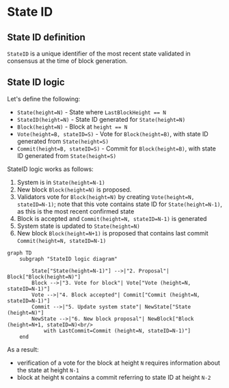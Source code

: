 # State ID

## State ID definition

`StateID` is a unique identifier of the most recent state validated in consensus at the time of block generation.

## State ID logic

Let's define the following:

* `State(height=N)`  - State where `LastBlockHeight == N`
* `StateID(height=N)` - State ID generated for `State(height=N)`
* `Block(height=N)` - Block at `height == N`
* `Vote(height=B, stateID=S)` - Vote for `Block(height=B)`, with state ID generated from `State(height=S)`
* `Commit(height=B, stateID=S)` - Commit for `Block(height=B)`, with state ID generated from `State(height=S)`
 
StateID logic works as follows:

1. System is in `State(height=N-1)`
2. New block `Block(height=N)` is proposed.
3. Validators vote for `Block(height=N)` by creating `Vote(height=N, stateID=N-1)`; note that this vote contains state ID for `State(height=N-1)`, as this is the most recent confirmed state
4. Block is accepted and `Commit(height=N, stateID=N-1)` is generated
5. System state is updated to `State(height=N)`
6. New block `Block(height=N+1)` is proposed that contains last commit  `Commit(height=N, stateID=N-1)`


```mermaid 
graph TD
    subgraph "StateID logic diagram"

        State["State(height=N-1)"] -->|"2. Proposal"| Block["Block(height=N)"]
        Block -->|"3. Vote for block"| Vote["Vote (height=N, stateID=N-1)"]
        Vote -->|"4. Block accepted"| Commit["Commit (height=N, stateID=N-1)"]
        Commit -->|"5. Update system state"| NewState["State (height=N)"]
        NewState -->|"6. New block proposal"| NewBlock["Block (height=N+1, stateID=N)<br/>
            with LastCommit=Commit (height=N, stateID=N-1)"]
    end
```

As a result:

 * verification of a vote for the block at height `N` requires information about the state at height `N-1`
 * block at height `N` contains a commit referring to state ID at height `N-2`
 